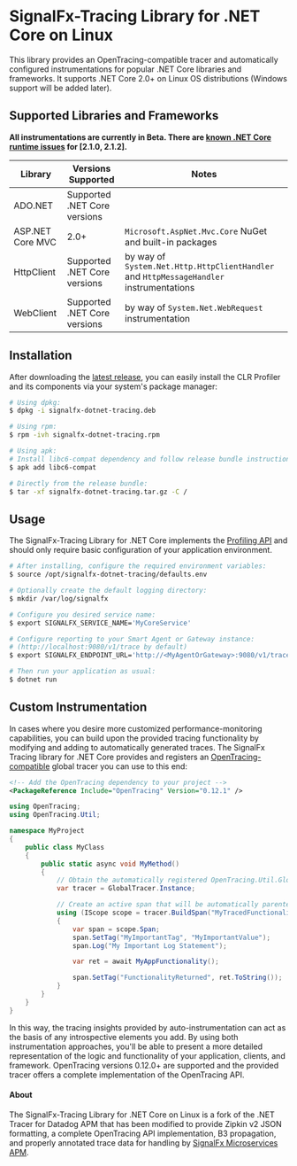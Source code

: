 # SignalFx-Tracing Library for .NET Core on Linux

This library provides an OpenTracing-compatible tracer and automatically configured instrumentations for popular .NET Core libraries and frameworks.  It supports .NET Core 2.0+ on Linux OS distributions (Windows support will be added later).

## Supported Libraries and Frameworks

**All instrumentations are currently in Beta. There are [known .NET Core runtime issues](https://github.com/dotnet/coreclr/issues/18448) for [2.1.0, 2.1.2].**

| Library | Versions Supported | Notes |
| ---     | ---                | ---   |
| ADO.NET | Supported .NET Core versions | |
| ASP.NET Core MVC | 2.0+ | `Microsoft.AspNet.Mvc.Core` NuGet and built-in packages |
| HttpClient | Supported .NET Core versions | by way of `System.Net.Http.HttpClientHandler` and `HttpMessageHandler` instrumentations |
| WebClient | Supported .NET Core versions | by way of `System.Net.WebRequest` instrumentation |

## Installation

After downloading the [latest release](https://github.com/signalfx/signalfx-dotnet-tracing/releases/latest), you can easily install the CLR Profiler and its components via your system's package manager:

```bash
# Using dpkg:
$ dpkg -i signalfx-dotnet-tracing.deb

# Using rpm:
$ rpm -ivh signalfx-dotnet-tracing.rpm

# Using apk:
# Install libc6-compat dependency and follow release bundle instructions (below).
$ apk add libc6-compat

# Directly from the release bundle:
$ tar -xf signalfx-dotnet-tracing.tar.gz -C /
```

## Usage

The SignalFx-Tracing Library for .NET Core implements the [Profiling API](https://docs.microsoft.com/en-us/dotnet/framework/unmanaged-api/profiling/) and should only require basic configuration of your application environment.

```bash
# After installing, configure the required environment variables:
$ source /opt/signalfx-dotnet-tracing/defaults.env

# Optionally create the default logging directory:
$ mkdir /var/log/signalfx

# Configure you desired service name:
$ export SIGNALFX_SERVICE_NAME='MyCoreService'

# Configure reporting to your Smart Agent or Gateway instance:
# (http://localhost:9080/v1/trace by default)
$ export SIGNALFX_ENDPOINT_URL='http://<MyAgentOrGateway>:9080/v1/trace'

# Then run your application as usual:
$ dotnet run
```

## Custom Instrumentation

In cases where you desire more customized performance-monitoring capabilities, you can build upon the provided tracing functionality by modifying and adding to automatically generated traces.
The SignalFx Tracing library for .NET Core provides and registers an [OpenTracing-compatible](https://github.com/opentracing/opentracing-csharp) global tracer you can use to this end:

```xml
<!-- Add the OpenTracing dependency to your project -->
<PackageReference Include="OpenTracing" Version="0.12.1" />
```

```csharp
using OpenTracing;
using OpenTracing.Util;

namespace MyProject
{
    public class MyClass
    {
        public static async void MyMethod()
        {
            // Obtain the automatically registered OpenTracing.Util.GlobalTracer instance
            var tracer = GlobalTracer.Instance;

            // Create an active span that will be automatically parented by any existing span in this context
            using (IScope scope = tracer.BuildSpan("MyTracedFunctionality").StartActive(finishSpanOnDispose: true))
            {
                var span = scope.Span;
                span.SetTag("MyImportantTag", "MyImportantValue");
                span.Log("My Important Log Statement");

                var ret = await MyAppFunctionality();

                span.SetTag("FunctionalityReturned", ret.ToString());
            }
        }
    }
}
```

In this way, the tracing insights provided by auto-instrumentation can act as the basis of any introspective elements you add.  By using both instrumentation approaches, you'll be able to present a more detailed representation of the logic and functionality of your application, clients, and framework.  OpenTracing versions 0.12.0+ are supported and the provided tracer offers a complete implementation of the OpenTracing API.

#### About
The SignalFx-Tracing Library for .NET Core on Linux is a fork of the .NET Tracer for Datadog APM that has been modified to provide Zipkin v2 JSON formatting, a complete OpenTracing API implementation, B3 propagation, and properly annotated trace data for handling by [SignalFx Microservices APM](https://docs.signalfx.com/en/latest/apm/apm-overview/index.html).
